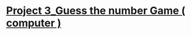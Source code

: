 # [Project 3_Guess the number Game ( computer )](https://colab.research.google.com/drive/1xMRiP7IpS-Bc8eM2anJkOdSE1z8fDVRr#scrollTo=pePQQCNH77mQ)
